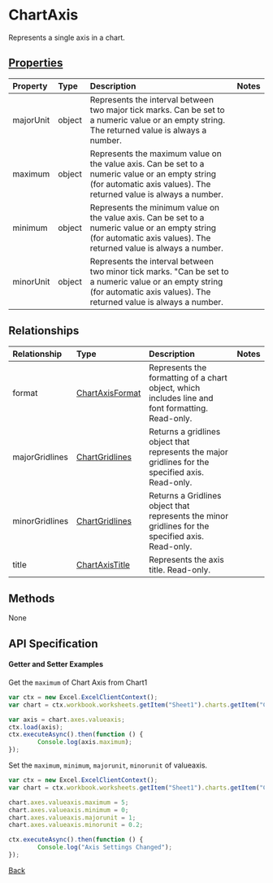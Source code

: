 # ChartAxis

Represents a single axis in a chart.

## [Properties](#getter-and-setter-examples)
| Property       | Type    |Description|Notes |
|:---------------|:--------|:----------|:-----|
|majorUnit|object|Represents the interval between two major tick marks. Can be set to a numeric value or an empty string.  The returned value is always a number.||
|maximum|object|Represents the maximum value on the value axis.  Can be set to a numeric value or an empty string (for automatic axis values).  The returned value is always a number.||
|minimum|object|Represents the minimum value on the value axis. Can be set to a numeric value or an empty string (for automatic axis values).  The returned value is always a number.||
|minorUnit|object|Represents the interval between two minor tick marks. "Can be set to a numeric value or an empty string (for automatic axis values). The returned value is always a number.||

## Relationships
| Relationship | Type    |Description|Notes |
|:---------------|:--------|:----------|:-----|
|format|[ChartAxisFormat](chartaxisformat.md)|Represents the formatting of a chart object, which includes line and font formatting. Read-only.||
|majorGridlines|[ChartGridlines](chartgridlines.md)|Returns a gridlines object that represents the major gridlines for the specified axis. Read-only.||
|minorGridlines|[ChartGridlines](chartgridlines.md)|Returns a Gridlines object that represents the minor gridlines for the specified axis. Read-only.||
|title|[ChartAxisTitle](chartaxistitle.md)|Represents the axis title. Read-only.||

## Methods
None


## API Specification

#### Getter and Setter Examples
Get the `maximum` of Chart Axis from Chart1
```js
var ctx = new Excel.ExcelClientContext();
var chart = ctx.workbook.worksheets.getItem("Sheet1").charts.getItem("Chart1");	

var axis = chart.axes.valueaxis;
ctx.load(axis);
ctx.executeAsync().then(function () {
		Console.log(axis.maximum);
});
```

Set the  `maximum`,  `minimum`,  `majorunit`, `minorunit` of valueaxis. 

```js
var ctx = new Excel.ExcelClientContext();
var chart = ctx.workbook.worksheets.getItem("Sheet1").charts.getItem("Chart1");	

chart.axes.valueaxis.maximum = 5;
chart.axes.valueaxis.minimum = 0;
chart.axes.valueaxis.majorunit = 1;
chart.axes.valueaxis.minorunit = 0.2;

ctx.executeAsync().then(function () {
		Console.log("Axis Settings Changed");
});
```

[Back](#properties)

